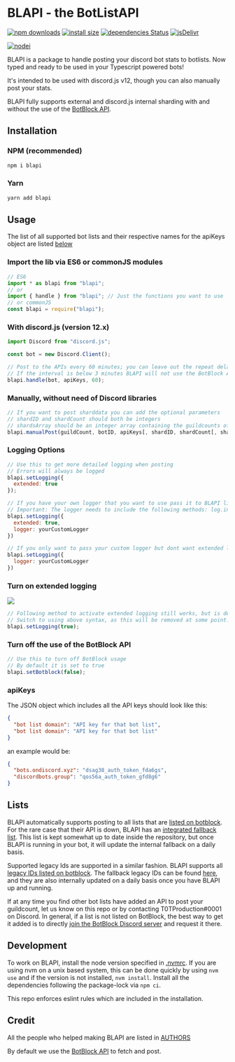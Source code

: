 # BLAPI - the BotListAPI

[![npm downloads](https://img.shields.io/npm/dt/blapi.svg)](https://nodei.co/npm/blapi/) [![install size](https://packagephobia.now.sh/badge?p=blapi)](https://packagephobia.now.sh/result?p=blapi)
[![dependencies Status](https://david-dm.org/T0TProduction/BLAPI/status.svg)](https://david-dm.org/T0TProduction/BLAPI) [![jsDelivr](https://data.jsdelivr.com/v1/package/npm/blapi/badge?style=rounded)](https://www.jsdelivr.com/package/npm/blapi)

[![nodei](https://nodei.co/npm/blapi.png)](https://nodei.co/npm/blapi/)

BLAPI is a package to handle posting your discord bot stats to botlists. Now typed and ready to be used in your Typescript powered bots!

It's intended to be used with discord.js v12, though you can also manually post your stats.

BLAPI fully supports external and discord.js internal sharding with and without the use of the [BotBlock API](https://botblock.org/api/docs#count).

## Installation

### NPM (recommended)

```bash
npm i blapi
```

### Yarn

```bash
yarn add blapi
```

## Usage

The list of all supported bot lists and their respective names for the apiKeys object are listed [below](https://github.com/T0TProduction/BLAPI#lists)

### Import the lib via ES6 or commonJS modules

```js
// ES6
import * as blapi from "blapi";
// or
import { handle } from "blapi"; // Just the functions you want to use
// or commonJS
const blapi = require("blapi");
```

### With discord.js (version 12.x)

```js
import Discord from "discord.js";

const bot = new Discord.Client();

// Post to the APIs every 60 minutes; you can leave out the repeat delay as it defaults to 30
// If the interval is below 3 minutes BLAPI will not use the BotBlock API because of ratelimits
blapi.handle(bot, apiKeys, 60);
```

### Manually, without need of Discord libraries

```js
// If you want to post sharddata you can add the optional parameters
// shardID and shardCount should both be integers
// shardsArray should be an integer array containing the guildcounts of the respective shards
blapi.manualPost(guildCount, botID, apiKeys[, shardID, shardCount[, shardsArray]]);
```


### Logging Options
```js
// Use this to get more detailed logging when posting
// Errors will always be logged
blapi.setLogging({
  extended: true
});
```

```js
// If you have your own logger that you want to use pass it to BLAPI like this:
// Important: The logger needs to include the following methods: log.info(), log.warn() and log.error()
blapi.setLogging({
  extended: true,
  logger: yourCustomLogger
})
```
```js
// If you only want to pass your custom logger but dont want extended logging to be enabled:
blapi.setLogging({
  logger: yourCustomLogger
})
```
### Turn on extended logging
![](https://img.shields.io/badge/deprecated-Do%20not%20use%20this%20anymore-orange)

```js
// Following method to activate extended logging still works, but is deprecated.
// Switch to using above syntax, as this will be removed at some point.
blapi.setLogging(true);
```

### Turn off the use of the BotBlock API

```js
// Use this to turn off BotBlock usage
// By default it is set to true
blapi.setBotblock(false);
```

### apiKeys

The JSON object which includes all the API keys should look like this:

```json
{
  "bot list domain": "API key for that bot list",
  "bot list domain": "API key for that bot list"
}
```

an example would be:

```json
{
  "bots.ondiscord.xyz": "dsag38_auth_token_fda6gs",
  "discordbots.group": "qos56a_auth_token_gfd8g6"
}
```

## Lists

BLAPI automatically supports posting to all lists that are [listed on botblock](https://botblock.org/api/docs#lists). For the rare case that their API is down, BLAPI has an [integrated fallback list](https://github.com/botblock/BLAPI/blob/master/src/fallbackListData.ts). This list is kept somewhat up to date inside the repository, but once BLAPI is running in your bot, it will update the internal fallback on a daily basis.

Supported legacy Ids are supported in a similar fashion. BLAPI supports all [legacy IDs listed on botblock](https://botblock.org/api/docs#legacy-ids). The fallback legacy IDs can be found [here](https://github.com/botblock/BLAPI/blob/master/src/legacyIdsFallbackData.ts), and they are also internally updated on a daily basis once you have BLAPI up and running.

If at any time you find other bot lists have added an API to post your guildcount, let us know on this repo or by contacting T0TProduction#0001 on Discord. In general, if a list is not listed on BotBlock, the best way to get it added is to directly [join the BotBlock Discord server](https://botblock.org/discord) and request it there.

## Development

To work on BLAPI, install the node version specified in [.nvmrc](https://github.com/botblock/BLAPI/blob/master/.nvmrc).
If you are using nvm on a unix based system, this can be done quickly by using `nvm use` and if the version is not installed, `nvm install`.
Install all the dependencies following the package-lock via `npm ci`.

This repo enforces eslint rules which are included in the installation.

## Credit

All the people who helped making BLAPI are listed in [AUTHORS](https://github.com/T0TProduction/BLAPI/blob/master/AUTHORS)

By default we use the [BotBlock API](https://botblock.org/api/docs#count) to fetch and post.
